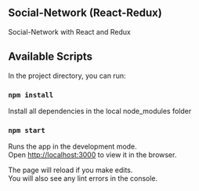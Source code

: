 ## Social-Network (React-Redux)

Social-Network with React and Redux

## Available Scripts

In the project directory, you can run:

### `npm install`

Install all dependencies in the local node_modules folder

### `npm start`

Runs the app in the development mode.\
Open [http://localhost:3000](http://localhost:3000) to view it in the browser.

The page will reload if you make edits.\
You will also see any lint errors in the console.
